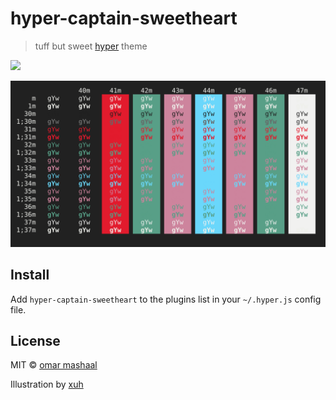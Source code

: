 # hyper-captain-sweetheart

> tuff but sweet [hyper](https://hyper.is) theme

![](https://pbs.twimg.com/media/C3hxsYCW8AEEwSW.png:large)

![](screenshot.png)

## Install

Add `hyper-captain-sweetheart` to the plugins list in your `~/.hyper.js` config file.

## License

MIT © [omar mashaal](https://teacups.io)

Illustration by [xuh](http://gimb.tumblr.com)
